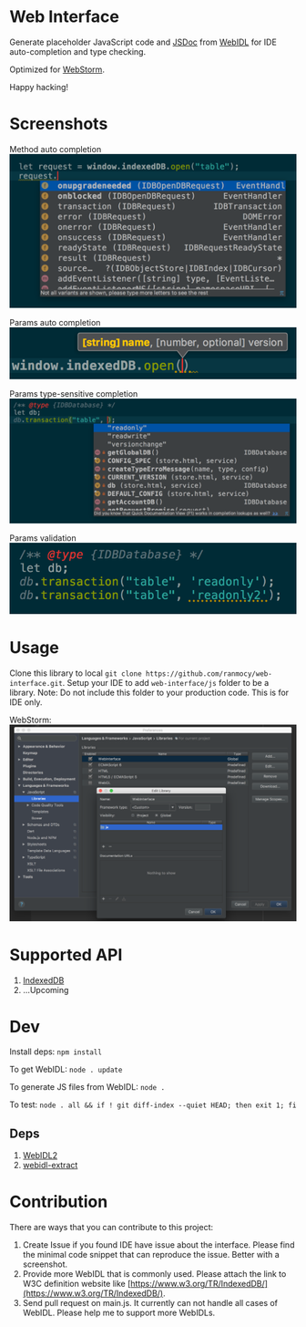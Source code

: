 # Web Interface
Generate placeholder JavaScript code and [JSDoc](http://usejsdoc.org/) from [WebIDL](https://www.w3.org/TR/WebIDL-1/) for IDE auto-completion and type checking.

Optimized for [WebStorm](https://www.jetbrains.com/webstorm/).

Happy hacking!

# Screenshots

Method auto completion
![Method auto completion](screenshots/method_auto_complete.png)

Params auto completion
![Params auto completion](screenshots/params_auto_complete.png)

Params type-sensitive completion
![Params type sensitive completion](screenshots/params_auto_complete_type_sensitive.png)

Params validation
![Params type check](screenshots/params_type_check.png)

# Usage

Clone this library to local `git clone https://github.com/ranmocy/web-interface.git`.
Setup your IDE to add `web-interface/js` folder to be a library.
Note: Do not include this folder to your production code. This is for IDE only.

WebStorm:
![WebStorm settings](screenshots/webstorm_settings.png)

# Supported API

1. [IndexedDB](https://www.w3.org/TR/IndexedDB/)
2. ...Upcoming

# Dev

Install deps: `npm install`

To get WebIDL: `node . update`

To generate JS files from WebIDL: `node .`

To test: `node . all && if ! git diff-index --quiet HEAD; then exit 1; fi`

## Deps

1. [WebIDL2](https://github.com/w3c/webidl2.js)
2. [webidl-extract](https://github.com/AndreasMadsen/webidl-extract)

# Contribution

There are ways that you can contribute to this project:

1. Create Issue if you found IDE have issue about the interface. Please find the minimal code snippet that can reproduce the issue. Better with a screenshot.
2. Provide more WebIDL that is commonly used. Please attach the link to W3C definition website like [https://www.w3.org/TR/IndexedDB/](https://www.w3.org/TR/IndexedDB/).
3. Send pull request on main.js. It currently can not handle all cases of WebIDL. Please help me to support more WebIDLs.
